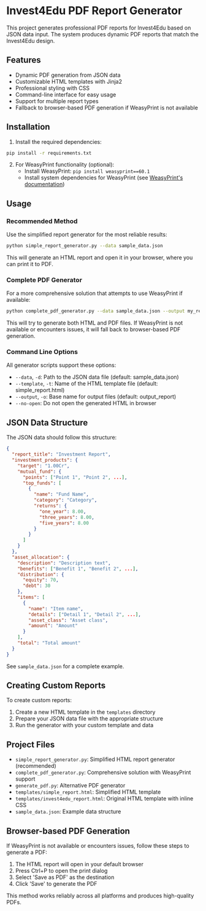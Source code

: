# Invest4Edu PDF Report Generator

This project generates professional PDF reports for Invest4Edu based on JSON data input. The system produces dynamic PDF reports that match the Invest4Edu design.

## Features

- Dynamic PDF generation from JSON data
- Customizable HTML templates with Jinja2
- Professional styling with CSS
- Command-line interface for easy usage
- Support for multiple report types
- Fallback to browser-based PDF generation if WeasyPrint is not available

## Installation

1. Install the required dependencies:

```bash
pip install -r requirements.txt
```

2. For WeasyPrint functionality (optional):
   - Install WeasyPrint: `pip install weasyprint==60.1`
   - Install system dependencies for WeasyPrint (see [WeasyPrint's documentation](https://doc.courtbouillon.org/weasyprint/stable/first_steps.html#installation))

## Usage

### Recommended Method

Use the simplified report generator for the most reliable results:

```bash
python simple_report_generator.py --data sample_data.json
```

This will generate an HTML report and open it in your browser, where you can print it to PDF.

### Complete PDF Generator

For a more comprehensive solution that attempts to use WeasyPrint if available:

```bash
python complete_pdf_generator.py --data sample_data.json --output my_report
```

This will try to generate both HTML and PDF files. If WeasyPrint is not available or encounters issues, it will fall back to browser-based PDF generation.

### Command Line Options

All generator scripts support these options:

- `--data`, `-d`: Path to the JSON data file (default: sample_data.json)
- `--template`, `-t`: Name of the HTML template file (default: simple_report.html)
- `--output`, `-o`: Base name for output files (default: output_report)
- `--no-open`: Do not open the generated HTML in browser

## JSON Data Structure

The JSON data should follow this structure:

```json
{
  "report_title": "Investment Report",
  "investment_products": {
    "target": "1.00Cr",
    "mutual_fund": {
      "points": ["Point 1", "Point 2", ...],
      "top_funds": [
        {
          "name": "Fund Name",
          "category": "Category",
          "returns": {
            "one_year": 8.00,
            "three_years": 8.00,
            "five_years": 8.00
          }
        }
      ]
    }
  },
  "asset_allocation": {
    "description": "Description text",
    "benefits": ["Benefit 1", "Benefit 2", ...],
    "distribution": {
      "equity": 70,
      "debt": 30
    },
    "items": [
      {
        "name": "Item name",
        "details": ["Detail 1", "Detail 2", ...],
        "asset_class": "Asset class",
        "amount": "Amount"
      }
    ],
    "total": "Total amount"
  }
}
```

See `sample_data.json` for a complete example.

## Creating Custom Reports

To create custom reports:

1. Create a new HTML template in the `templates` directory
2. Prepare your JSON data file with the appropriate structure
3. Run the generator with your custom template and data

## Project Files

- `simple_report_generator.py`: Simplified HTML report generator (recommended)
- `complete_pdf_generator.py`: Comprehensive solution with WeasyPrint support
- `generate_pdf.py`: Alternative PDF generator
- `templates/simple_report.html`: Simplified HTML template
- `templates/invest4edu_report.html`: Original HTML template with inline CSS
- `sample_data.json`: Example data structure

## Browser-based PDF Generation

If WeasyPrint is not available or encounters issues, follow these steps to generate a PDF:

1. The HTML report will open in your default browser
2. Press Ctrl+P to open the print dialog
3. Select 'Save as PDF' as the destination
4. Click 'Save' to generate the PDF

This method works reliably across all platforms and produces high-quality PDFs.
